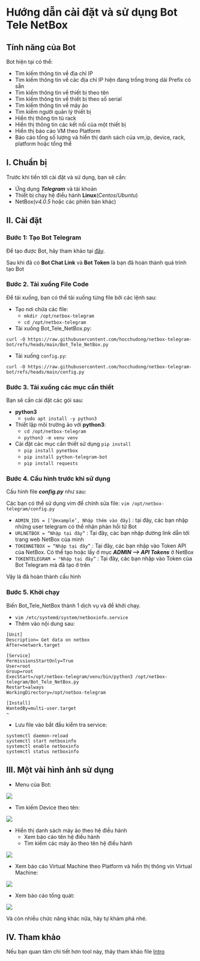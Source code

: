 # Hướng dẫn cài đặt và sử dụng Bot Tele NetBox

##  Tính năng của Bot
Bot hiện tại có thể:
- Tìm kiếm thông tin về địa chỉ IP
- Tìm kiếm thông tin về các địa chỉ IP hiện đang trống trong dải Prefix có sẵn
- Tìm kiếm thông tin về thiết bị theo tên
- Tìm kiếm thông tin về thiết bị theo số serial
- Tìm kiếm thông tin về máy ảo
- Tìm kiếm người quản lý thiết bị
- Hiển thị thông tin tủ rack
- Hiển thị thông tin các kết nối của một thiết bị
- Hiển thị báo cáo VM theo Platform
- Báo cáo tổng số lượng và hiển thị danh sách của vm,ip, device, rack, platform hoặc tổng thể
## I. Chuẩn bị
Trước khi tiến tới cài đặt và sử dụng, bạn sẽ cần:
- Ứng dụng ***Telegram*** và tài khoản
- Thiết bị chạy hệ điều hành **Linux**(*Centos*/*Ubuntu*)
- NetBox(*v4.0.5* hoặc các phiên bản khác)
## II. Cài đặt
### Bước 1: Tạo Bot Telegram
Để tạo được Bot, hãy tham khảo tại [đây](https://core.telegram.org/bots#how-do-i-create-a-bot).

Sau khi đã có **Bot Chat Link** và **Bot Token** là bạn đã hoàn thành quá trình tạo Bot

### Bước 2. Tải xuống File Code
Để tải xuống, bạn có thể tải xuống từng file bởi các lệnh sau:
- Tạo nơi chứa các file:
  - `mkdir /opt/netbox-telegram`
  - `cd /opt/netbox-telegram`
- Tải xuống Bot_Tele_NetBox.py:
```
curl -O https://raw.githubusercontent.com/hocchudong/netbox-telegram-bot/refs/heads/main/Bot_Tele_NetBox.py
```
- Tải xuống `config.py`:  
```
curl -O https://raw.githubusercontent.com/hocchudong/netbox-telegram-bot/refs/heads/main/config.py
```

### Bước 3. Tải xuống các mục cần thiết
Bạn sẽ cần cài đặt các gói sau:
- **python3**
  - `sudo apt install -y python3`
- Thiết lập môi trường ảo với **python3**:
    - `cd /opt/netbox-telegram`
    - `python3 -m venv venv`
- Cài đặt các mục cần thiết sử dụng `pip install`
    - `pip install pynetbox`
    - `pip install python-telegram-bot`
    - `pip install requests`

### Bước 4. Cấu hình trước khi sử dụng

Cấu hình file ***config.py*** như sau:

Các bạn có thể sử dụng vim để chính sửa file:  `vim /opt/netbox-telegram/config.py` 

- `ADMIN_IDS = [’@example’, Nhập thêm vào đây]` : tại đây, các bạn nhập những user telegram có thể nhận phản hồi từ Bot
- `URLNETBOX = “Nhập tại đây”` : Tại đây, các bạn nhập đường link dẫn tới trang web NetBox của mình
- `TOKENNETBOX = “Nhập tại đây”` : Tại đây, các bạn nhập vào Token API của NetBox. Có thể tạo hoặc lấy ở mục ***ADMIN —> API Tokens*** ở NetBox
- `TOKENTELEGRAM = "Nhập tại đây”` : Tại đây, các bạn nhập vào Token của Bot Telegram mà đã tạo ở trên

Vậy là đã hoàn thành cấu hình
### Bước 5. Khởi chạy
Biến Bot_Tele_NetBox thành 1 dịch vụ và để khởi chạy.

- `vim /etc/systemd/system/netboxinfo.service`
- Thêm vào nội dung sau:
```
[Unit]
Description= Get data on netbox
After=network.target

[Service]
PermissionsStartOnly=True
User=root
Group=root
ExecStart=/opt/netbox-telegram/venv/bin/python3 /opt/netbox-telegram/Bot_Tele_NetBox.py
Restart=always
WorkingDirectory=/opt/netbox-telegram

[Install]
WantedBy=multi-user.target
~
```
- Lưu file vào bắt đầu kiểm tra service:
```
systemctl daemon-reload
systemctl start netboxinfo
systemctl enable netboxinfo
systemctl status netboxinfo
```
## III. Một vài hình ảnh sử dụng

- Menu của Bot:

![](/Anh/Screenshot_967.png)

- Tìm kiếm Device theo tên:

![](/Anh/Screenshot_968.png)

- Hiển thị danh sách máy ảo theo hệ điều hành
  - Xem báo cáo tên hệ điều hành
  - Tìm kiếm các máy ảo theo tên hệ điều hành

![](/Anh/Screenshot_976.png)

- Xem báo cáo Virtual Machine theo Platform và hiển thị thông vin Virtual Machine:

![](/Anh/Screenshot_973.png)

- Xem báo cáo tổng quát:

![](/Anh/Screenshot_969.png)

Và còn nhiều chức năng khác nữa, hãy tự khám phá nhé.
## IV. Tham khảo
Nếu bạn quan tâm chi tiết hơn tool này, thãy tham khảo file [Intro](https://github.com/hocchudong/netbox-telegram-bot/blob/main/Intro.md)